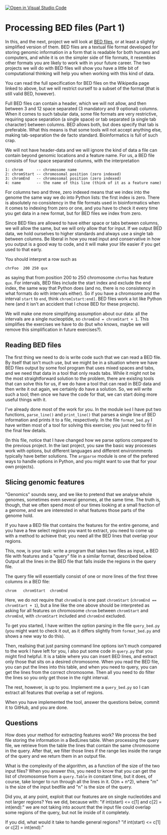 [![Open in Visual Studio Code](https://classroom.github.com/assets/open-in-vscode-c66648af7eb3fe8bc4f294546bfd86ef473780cde1dea487d3c4ff354943c9ae.svg)](https://classroom.github.com/online_ide?assignment_repo_id=8784439&assignment_repo_type=AssignmentRepo)
# Processing BED files (Part 1)

In this, and the next, project we will look at [BED files](https://en.wikipedia.org/wiki/BED_(file_format)), or at least a slightly simplified version of them. BED files are a textual file format developed for storing genomic information in a form that is readable for both humans and computers, and while it is on the simpler side of file formats, it resembles other formats you are likely to work with in your future career. The two projects we will do with BED files will show you have a little bit of computational thinking will help you when working with this kind of data.

You can read the full specification for BED files on the Wikipedia page linked to above, but we will restrict ourself to a subset of the format (that is still valid BED, however).

Full BED files can contain a header, which we will not allow, and then between 3 and 12 space separated (3 mandatory and 9 optional) columns. When it comes to such tabular data, some file formats are very restrictive, requiring space separation (a single space) or tab separated (a single tab character) between columns. BED allows both, but does specify that tab is preferable. What this means is that some tools will not accept anything else, making tab-separation the de facto standard. Bioinformatics is full of such crap. 

We will not have header-data and we will ignore the kind of data a file can contain beyond genomic locations and a feature name. For us, a BED file consists of four space separated columns, with the interpretation

```
1: chrom      -- chromosome name
2: chromStart -- chromosomal position (zero indexed)
3: chromEnd   -- chromosomal position (zero indexed)
4: name       -- the name of this line (think of it as a feature name)
```

For columns two and three, zero indexed means that we index into the genome the same way we do into Python lists: the first index is zero. There is absolutely no consistency in the file formats used in bioinformatics when it comes to indexing from zero or one, and you have to check it every time you get data in a new format, but for BED files we index from zero.

Since BED files are allowed to have either space or tabs between columns, we will allow the same, but we will only allow that for input. If we output BED data, we hold ourselves to higher standards and always use a single tab between columns. Be liberal in how you read input and conservative in how you output is a good way to code, and it will make your life easier if you get used to that early.

You should interpret a row such as

```
chrFoo  200 250 qux
```

as saying that from position 200 to 250 chromosome `chrFoo` has feature `qux`. For intervals, BED files include the start index and exclude the end index, the same way that Python does (and no, there is no consistency in what formats do with intervals either). So if you have a chromsome and the interval `start` to `end`, think `chrom[start:end]`. BED files work a lot like Python here (and it isn't an accident that I chose BED for these projects).

We will make one more simplifying assumption about our data: all the intervals are a single nucleoptide, so `chromEnd = chromStart + 1`. This simplifies the exercises we have to do (but who knows, maybe we will remove this simplification in future exercises?).

## Reading BED files

The first thing we need to do is write code such that we can read a BED file. By itself that isn't much use, but we might be in a situation where we have BED files output by some fool program that uses mixed spaces and tabs, and we need that data in a tool that only reads tabs. While it might not be the most straightforward solution to the problem, there are existing tools that can solve this for us, if we do have a tool that can read in BED data and then write it out again, we certainly do have a solution. So, we will write such a tool; then once we have the code for that, we can start doing more useful things with it.

I've already done most of the work for you. In the module `bed` I have put two functions, `parse_line()` and `print_line()` that parses a single line of BED information and prints it to a file, respectively. In the file `format_bed.py` I have written most of a tool for solving this exercise; you just need to fill in the final few details.

(In this file, notice that I have changed how we parse options compared to the previous project. In the last project, you saw the basic way processes work with options, but different languages and different environmments typically have better solutions. The `argparse` module is one of the prefered ways to handle options in Python, and you might want to use that for your own projects).

## Slicing genomic features

"Genomics" sounds sexy, and we like to pretend that we analyse whole genomes, sometimes even several genomes, at the same time. The truth is, though, that we often spend most of our times looking at a small fraction of a genome, and we are interested in what features those parts of the genome hold.

If you have a BED file that contains the features for the entire genome, and you have a few select regions you want to extract, you need to come up with a method to achieve that; you need all the BED lines that overlap your regions.

This, now, is your task: write a program that takes two files as input, a BED file with features and a "query" file in a similar format, described below. Output all the lines in the BED file that falls inside the regions in the query file.

The query file will essentially consist of one or more lines of the first three columns in a BED file:

```
chrom   chromStart  chromEnd
```

Here, we do not require that `chromEnd` is one past `chromStart` (`chromEnd == chromStart + 1`), but a line like the one above should be interpreted as asking for all features on chromosome `chrom` between `chromStart` and `chromEnd`, with `chromStart` included and `chromEnd` excluded.

To get you started, I have written the option parsing in the file `query_bed.py` (you might want to check it out, as it differs slightly from `format_bed.py` and shows a new way to do this). 

Then, realising that just parsing command line options isn't much compared to the work I have left for you, I also put some code in `query.py` that you might find helpful. It is a table where you can insert BED lines, and extract only those that sits on a desired chromosome. When you read the BED file, you can put the lines into this table, and when you need to query, you can get the lines from the correct chromosome. Then all you need to do filter the lines so you only get those in the right interval.

The rest, however, is up to you. Implement me a `query_bed.py` so I can extract all features that overlap a set of regions.

When you have implemented the tool, answer the questions below, commit it to GitHub, and you are done.

## Questions

How does your method for extracting features work?
We process the bed file storing the information in a BedLines table. When processing the query file, we retrieve from the table the lines that contain the same chromosome in the query. After that, we filter those lines if the range lies inside the range of the query and we return them in an output file.

What is the complexity of the algorithm, as a function of the size of the two input files? When you answer this, you need to know that you can get the list of chromosomse from a `query.Table` in constant time, but it does, of course, take longer to run through all the lines in it. O(m + n^2), where "m" is the size of the input bedfile and "n" is the size of the query.

Did you, at any point, exploit that our features are on single nucleotides and not larger regions?
Yes we did, because with:
    "if int(start) <= c[1] and c[2] = int(end):" we are not taking into acount that the input file could overlap some regions of the query, but not lie inside of it completely.

If you did, what would it take to handle general regions?
    "if int(start) <= c[1] or c[2] = int(end):" 
